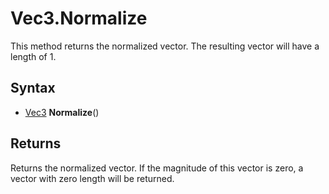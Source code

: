 # Vec3.Normalize #
This method returns the normalized vector. The resulting vector will have a length of 1.

## Syntax ##
- [Vec3](LUA_Vec3) **Normalize**()

## Returns ##
Returns the normalized vector. If the magnitude of this vector is zero, a vector with zero length will be returned.
